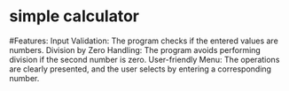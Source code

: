 # simple calculator

#Features:
Input Validation: The program checks if the entered values are numbers.
Division by Zero Handling: The program avoids performing division if the second number is zero.
User-friendly Menu: The operations are clearly presented, and the user selects by entering a corresponding number.
